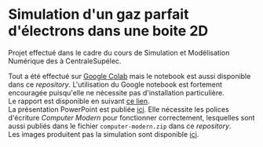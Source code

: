 # Simulation d'un gaz parfait d'électrons dans une boite 2D

Projet effectué dans le cadre du cours de Simulation et Modélisation Numérique  des à CentraleSupélec.

Tout a été effectué sur [Google Colab](https://colab.research.google.com/drive/11O2JB5RWZ8ODEAWr3wCPqffVzT4-XI-C?usp=sharing) mais le notebook est aussi disponible dans ce _repository_. L'utilisation du Google notebook est fortement encouragée puisqu'elle ne nécessite pas d'installation particulière.\
Le rapport est disponible en suivant [ce lien](https://drive.google.com/file/d/13GS3o0XTIsnAX_it2j6j0Gu5GpZ0ioVx/view?usp=sharing).\
La présentation PowerPoint est publiée [ici](https://docs.google.com/presentation/d/1543_jmB8cSDq-Gt0pbHDlkzj_IxiCdK9/edit?usp=sharing&ouid=101840918524892994298&rtpof=true&sd=true). Elle nécessite les polices d'écriture _Computer Modern_ pour fonctionner correctement, lesquelles sont aussi publiés dans le fichier `computer-modern.zip` dans ce _repository_.\
Les images produitent pas la simulation sont disponible [ici](https://drive.google.com/drive/folders/17mHZJ2QDRhgV3YhNvAH6ZR9W-_bVINx0?usp=sharing).
